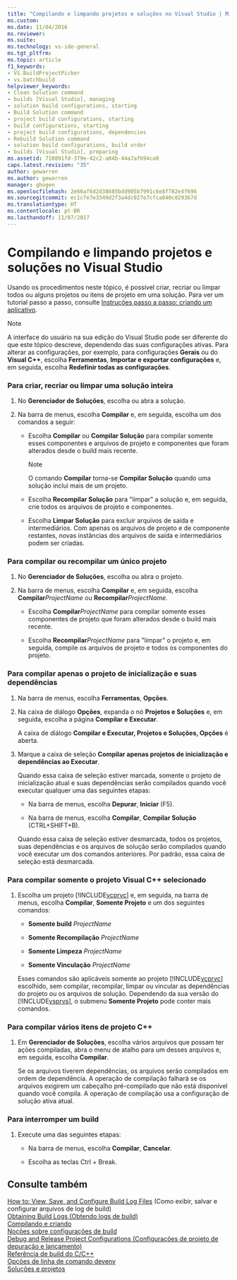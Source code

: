```yaml
---
title: "Compilando e limpando projetos e soluções no Visual Studio | Microsoft Docs"
ms.custom: 
ms.date: 11/04/2016
ms.reviewer: 
ms.suite: 
ms.technology: vs-ide-general
ms.tgt_pltfrm: 
ms.topic: article
f1_keywords:
- VS.BuildProjectPicker
- vs.batchbuild
helpviewer_keywords:
- Clean Solution command
- builds [Visual Studio], managing
- solution build configurations, starting
- Build Solution command
- project build configurations, starting
- build configurations, starting
- project build configurations, dependencies
- Rebuild Solution command
- solution build configurations, build order
- builds [Visual Studio], preparing
ms.assetid: 710891fd-379e-42c2-a84b-44a7af694ca0
caps.latest.revision: "35"
author: gewarren
ms.author: gewarren
manager: ghogen
ms.openlocfilehash: 2e66af6d2d38685bdd905b7991c6e8f782e4f696
ms.sourcegitcommit: ec1c7e7e3349d2f3a4dc027e7cfca840c029367d
ms.translationtype: HT
ms.contentlocale: pt-BR
ms.lasthandoff: 11/07/2017
---
```

# <a name="building-and-cleaning-projects-and-solutions-in-visual-studio"></a>Compilando e limpando projetos e soluções no Visual Studio
Usando os procedimentos neste tópico, é possível criar, recriar ou limpar todos ou alguns projetos ou itens de projeto em uma solução. Para ver um tutorial passo a passo, consulte [Instruções passo a passo: criando um aplicativo](../ide/walkthrough-building-an-application.md).  
  
> [!NOTE]
> A interface do usuário na sua edição do Visual Studio pode ser diferente do que este tópico descreve, dependendo das suas configurações ativas. Para alterar as configurações, por exemplo, para configurações **Gerais** ou do **Visual C++**, escolha **Ferramentas**, **Importar e exportar configurações** e, em seguida, escolha **Redefinir todas as configurações**.
  
### <a name="to-build-rebuild-or-clean-an-entire-solution"></a>Para criar, recriar ou limpar uma solução inteira  
  
1.  No **Gerenciador de Soluções**, escolha ou abra a solução.  
  
2.  Na barra de menus, escolha **Compilar** e, em seguida, escolha um dos comandos a seguir:  
  
    -   Escolha **Compilar** ou **Compilar Solução** para compilar somente esses componentes e arquivos de projeto e componentes que foram alterados desde o build mais recente.  
  
        > [!NOTE]
        >  O comando **Compilar** torna-se **Compilar Solução** quando uma solução inclui mais de um projeto.  
  
    -   Escolha **Recompilar Solução** para "limpar" a solução e, em seguida, crie todos os arquivos de projeto e componentes.  
  
    -   Escolha **Limpar Solução** para excluir arquivos de saída e intermediários. Com apenas os arquivos de projeto e de componente restantes, novas instâncias dos arquivos de saída e intermediários podem ser criadas.  
  
### <a name="to-build-or-rebuild-a-single-project"></a>Para compilar ou recompilar um único projeto  
  
1.  No **Gerenciador de Soluções**, escolha ou abra o projeto.  
  
2.  Na barra de menus, escolha **Compilar** e, em seguida, escolha **Compilar***ProjectName* ou **Recompilar***ProjectName*.  
  
    -   Escolha **Compilar***ProjectName* para compilar somente esses componentes de projeto que foram alterados desde o build mais recente.  
  
    -   Escolha **Recompilar***ProjectName* para "limpar" o projeto e, em seguida, compile os arquivos de projeto e todos os componentes do projeto.  
  
### <a name="to-build-only-the-startup-project-and-its-dependencies"></a>Para compilar apenas o projeto de inicialização e suas dependências  
  
1.  Na barra de menus, escolha **Ferramentas**, **Opções**.  
  
2.  Na caixa de diálogo **Opções**, expanda o nó **Projetos e Soluções** e, em seguida, escolha a página **Compilar e Executar**.  
  
     A caixa de diálogo **Compilar e Executar, Projetos e Soluções, Opções** é aberta.  
  
3.  Marque a caixa de seleção **Compilar apenas projetos de inicialização e dependências ao Executar**.  
  
     Quando essa caixa de seleção estiver marcada, somente o projeto de inicialização atual e suas dependências serão compilados quando você executar qualquer uma das seguintes etapas:  
  
    -   Na barra de menus, escolha **Depurar**, **Iniciar** (F5).  
  
    -   Na barra de menus, escolha **Compilar**, **Compilar Solução** (CTRL+SHIFT+B).  
  
    Quando essa caixa de seleção estiver desmarcada, todos os projetos, suas dependências e os arquivos de solução serão compilados quando você executar um dos comandos anteriores. Por padrão, essa caixa de seleção está desmarcada.  
  
### <a name="to-build-only-the-selected-visual-c-project"></a>Para compilar somente o projeto Visual C++ selecionado  
  
1.  Escolha um projeto [!INCLUDE[vcprvc](../code-quality/includes/vcprvc_md.md)] e, em seguida, na barra de menus, escolha **Compilar**, **Somente Projeto** e um dos seguintes comandos:  
  
    -   **Somente build** *ProjectName*  
  
    -   **Somente Recompilação** *ProjectName*  
  
    -   **Somente Limpeza** *ProjectName*  
  
    -   **Somente Vinculação** *ProjectName*  
  
    Esses comandos são aplicáveis somente ao projeto [!INCLUDE[vcprvc](../code-quality/includes/vcprvc_md.md)] escolhido, sem compilar, recompilar, limpar ou vincular as dependências do projeto ou os arquivos de solução. Dependendo da sua versão do [!INCLUDE[vsprvs](../code-quality/includes/vsprvs_md.md)], o submenu **Somente Projeto** pode conter mais comandos.  
  
### <a name="to-compile-multiple-c-project-items"></a>Para compilar vários itens de projeto C++  
  
1.  Em **Gerenciador de Soluções**, escolha vários arquivos que possam ter ações compiladas, abra o menu de atalho para um desses arquivos e, em seguida, escolha **Compilar**.  
  
    Se os arquivos tiverem dependências, os arquivos serão compilados em ordem de dependência. A operação de compilação falhará se os arquivos exigirem um cabeçalho pré-compilado que não está disponível quando você compila. A operação de compilação usa a configuração de solução ativa atual.  
  
### <a name="to-stop-a-build"></a>Para interromper um build  
  
1.  Execute uma das seguintes etapas:  
  
    -   Na barra de menus, escolha **Compilar**, **Cancelar**.  
  
    -   Escolha as teclas Ctrl + Break.  
  
## <a name="see-also"></a>Consulte também
[How to: View, Save, and Configure Build Log Files](../ide/how-to-view-save-and-configure-build-log-files.md)  (Como exibir, salvar e configurar arquivos de log de build)  
[Obtaining Build Logs (Obtendo logs de build)](../msbuild/obtaining-build-logs-with-msbuild.md)   
[Compilando e criando](../ide/compiling-and-building-in-visual-studio.md)   
[Noções sobre configurações de build](../ide/understanding-build-configurations.md)   
[Debug and Release Project Configurations (Configurações de projeto de depuração e lançamento)](http://msdn.microsoft.com/en-us/0440b300-0614-4511-901a-105b771b236e)   
[Referência de build do C/C++](/cpp/build/reference/c-cpp-building-reference)   
[Opções de linha de comando devenv](../ide/reference/devenv-command-line-switches.md)   
[Soluções e projetos](../ide/solutions-and-projects-in-visual-studio.md)